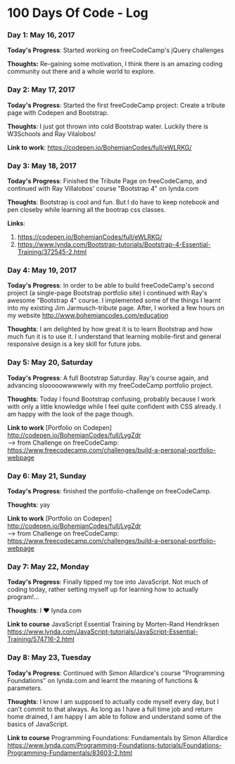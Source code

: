 # 100 Days Of Code - Log

### Day 1: May 16, 2017 

**Today's Progress**: Started working on freeCodeCamp's jQuery challenges

**Thoughts:** Re-gaining some motivation, I think there is an amazing coding community out there and a whole world to explore.

<!-- **Link to work:** [Calculator App](http://www.example.com)-->

### Day 2: May 17, 2017 

**Today's Progress**: Started the first freeCodeCamp project: Create a tribute page with Codepen and Bootstrap. 

**Thoughts**: I just got thrown into cold Bootstrap water. Luckily there is W3Schools and Ray Vilalobos!

**Link to work**: https://codepen.io/BohemianCodes/full/eWLRKG/


### Day 3: May 18, 2017

**Today's Progress**: Finished the Tribute Page on freeCodeCamp, and continued with Ray Villalobos' course "Bootstrap 4" on lynda.com

**Thoughts**: Bootstrap is cool and fun. But I do have to keep notebook and pen closeby while learning all the bootrap css classes.

**Links**:
1. https://codepen.io/BohemianCodes/full/eWLRKG/
2. https://www.lynda.com/Bootstrap-tutorials/Bootstrap-4-Essential-Training/372545-2.html

### Day 4: May 19, 2017

**Today's Progress**: In order to be able to build freeCodeCamp's second project (a single-page Bootstrap portfolio site) I continued with Ray's awesome "Bootstrap 4" course. I implemented some of the things I learnt into my existing Jim Jarmusch-tribute page. After, I worked a few hours on my website http://www.bohemiancodes.com/education

**Thoughts**: I am delighted by how great it is to learn Bootstrap and how much fun it is to use it. I understand that learning mobile-first and general responsive design is a key skill for future jobs.

### Day 5: May 20, Saturday

**Today's Progress**: A full Bootstrap Saturday. Ray's course again, and advancing slooooowwwwwly with my freeCodeCamp portfolio project. 

**Thoughts**: Today I found Bootstrap confusing, probably because I work with only a little knowledge while I feel quite confident with CSS already. I am happy with the look of the page though.

**Link to work**
[Portfolio on Codepen] http://codepen.io/BohemianCodes/full/LygZdr <br>
--> from Challenge on freeCodeCamp: https://www.freecodecamp.com/challenges/build-a-personal-portfolio-webpage

### Day 6: May 21, Sunday

**Today's Progress**: finished the portfolio-challenge on freeCodeCamp.

**Thoughts**: yay

**Link to work**
[Portfolio on Codepen] http://codepen.io/BohemianCodes/full/LygZdr <br>
--> from Challenge on freeCodeCamp: https://www.freecodecamp.com/challenges/build-a-personal-portfolio-webpage

### Day 7: May 22, Monday

**Today's Progress**: Finally tipped my toe into JavaScript. Not much of coding today, rather setting myself up for learning how to actually program!...

**Thoughts**: I &hearts; lynda.com

**Link to course**
JavaScript Essential Training by Morten-Rand Hendriksen https://www.lynda.com/JavaScript-tutorials/JavaScript-Essential-Training/574716-2.html


### Day 8: May 23, Tuesday

**Today's Progress**: Continued with Simon Allardice's course "Programming Foundations" on lynda.com and learnt the meaning of functions & parameters.  

**Thoughts**: I know I am supposed to actually code myself every day, but I can't commit to that always. As long as I have a full time job and return home drained, I am happy I am able to follow and understand some of the basics of JavaScript. 

**Link to course**
Programming Foundations: Fundamentals by Simon Allardice https://www.lynda.com/Programming-Foundations-tutorials/Foundations-Programming-Fundamentals/83603-2.html


<!--### Day 1: June 27, Monday

<!--**Today's Progress**: I've gone through many exercises on FreeCodeCamp.

<!--**Thoughts** I've recently started coding, and it's a great feeling when I finally solve an algorithm challenge after a lot of attempts and hours spent.

<!--**Link(s) to work**
1. [Find the Longest Word in a String](https://www.freecodecamp.com/challenges/find-the-longest-word-in-a-string)
2. [Title Case a Sentence](https://www.freecodecamp.com/challenges/title-case-a-sentence)

<!--### Day 1: June 27, Monday

<!--**Today's Progress**: I've gone through many exercises on FreeCodeCamp.

<!--**Thoughts** I've recently started coding, and it's a great feeling when I finally solve an algorithm challenge after a lot of attempts and hours spent.

<!--**Link(s) to work**
1. [Find the Longest Word in a String](https://www.freecodecamp.com/challenges/find-the-longest-word-in-a-string)
2. [Title Case a Sentence](https://www.freecodecamp.com/challenges/title-case-a-sentence)
